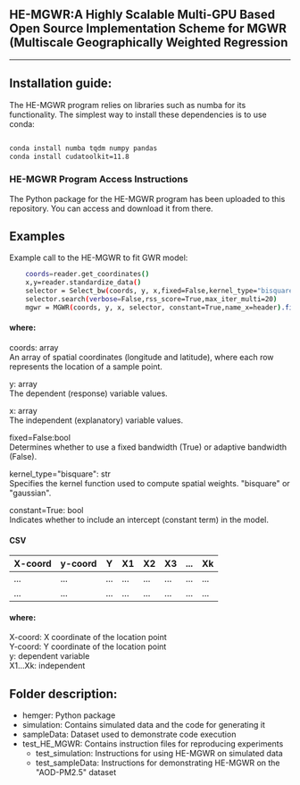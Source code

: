 ## HE-MGWR:A Highly Scalable Multi-GPU Based Open Source Implementation Scheme for MGWR (Multiscale Geographically Weighted Regression

---

## Installation guide:

The HE-MGWR program relies on libraries such as numba for its functionality. The simplest way to install these dependencies is to use conda:
```bash

conda install numba tqdm numpy pandas
conda install cudatoolkit=11.8
```
### HE-MGWR Program Access Instructions

The Python package for the HE-MGWR program has been uploaded to  this repository. You can access and download it from there.

## Examples

Example call to the HE-MGWR to fit GWR model:

```bash
    coords=reader.get_coordinates()
    x,y=reader.standardize_data()
    selector = Select_bw(coords, y, x,fixed=False,kernel_type="bisquare",multi=True, constant=True)
    selector.search(verbose=False,rss_score=True,max_iter_multi=20)
    mgwr = MGWR(coords, y, x, selector, constant=True,name_x=header).fit()
```
#### where:
coords: array  
An array of spatial coordinates (longitude and latitude), 
where each row represents the location of a sample point.

y: array  
The dependent (response) variable values.

x: array  
The independent (explanatory) variable values.

fixed=False:bool   
Determines whether to use a fixed bandwidth (True) or adaptive bandwidth (False). 

kernel_type="bisquare": str   
Specifies the kernel function used to compute spatial weights. "bisquare" or "gaussian".

constant=True: bool  
Indicates whether to include an intercept (constant term) in the model.

#### CSV

| X-coord | y-coord  | Y  | X1  | X2  | X3  | ... | Xk  |
|---------|-----|-----|-----|-----|-----|-----|-----|
| ...     | ... | ... | ... | ... | ... | ... | ... |
| ...     | ... | ... | ... | ... | ... | ... | ... |

#### where:      
X-coord: X coordinate of the location point  
Y-coord: Y coordinate of the location point  
y: dependent variable  
X1...Xk: independent   


## Folder description:
- hemger: Python package  
- simulation: Contains simulated data and the code for generating it  
- sampleData: Dataset used to demonstrate code execution  
- test_HE_MGWR: Contains instruction files for reproducing experiments  
  - test_simulation: Instructions for using HE-MGWR on simulated data  
  - test_sampleData: Instructions for demonstrating HE-MGWR on the "AOD-PM2.5" dataset  



